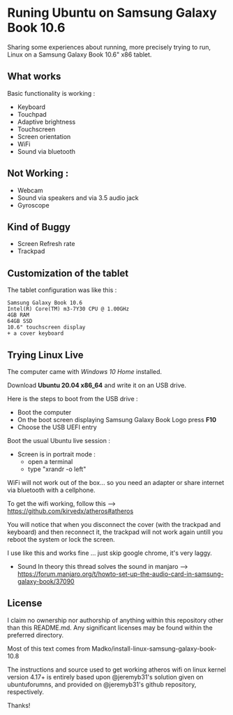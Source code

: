 # Runing Ubuntu on Samsung Galaxy Book 10.6

Sharing some experiences about running, more precisely trying to run, Linux on a Samsung Galaxy Book 10.6" x86 tablet.

## What works

Basic functionality is working :

* Keyboard
* Touchpad
* Adaptive brightness
* Touchscreen
* Screen orientation
* WiFi
* Sound via bluetooth

## Not Working :

* Webcam
* Sound via speakers and via 3.5 audio jack
* Gyroscope

## Kind of Buggy

* Screen Refresh rate
* Trackpad

## Customization of the tablet

The tablet configuration was like this :

    Samsung Galaxy Book 10.6
    Intel(R) Core(TM) m3-7Y30 CPU @ 1.00GHz
    4GB RAM
    64GB SSD
    10.6" touchscreen display
    + a cover keyboard



## Trying Linux Live

The computer came with _Windows 10 Home_ installed.

Download **Ubuntu 20.04 x86_64** and write it on an USB drive.

Here is the steps to boot from the USB drive :

* Boot the computer
* On the boot screen displaying Samsung Galaxy Book Logo press **F10**
* Choose the USB UEFI entry

Boot the usual Ubuntu live session :

* Screen is in portrait mode :
  * open a terminal
  * type "xrandr -o left"

WiFi will not work out of the box... so you need an adapter or share internet via bluetooth with a cellphone.

To get the wifi working, follow this --> https://github.com/kirvedx/atheros#atheros


You will notice that when you disconnect the cover (with the trackpad and keyboard) and then reconnect it, the trackpad will not work again untill you reboot the system or lock the screen.


I use like this and works fine ... just skip google chrome, it's very laggy. 

* Sound
In theory this thread solves the sound in manjaro --> https://forum.manjaro.org/t/howto-set-up-the-audio-card-in-samsung-galaxy-book/37090

## License

I claim no ownership nor authorship of anything within this repository other than this README.md. Any significant licenses may be found within the preferred directory.

Most of this text comes from Madko/install-linux-samsung-galaxy-book-10.8

The instructions and source used to get working atheros wifi on linux kernel version 4.17+ is entirely based upon @jeremyb31's solution given on ubuntuforumns, and provided on @jeremyb31's github repository, respectively.

Thanks!
